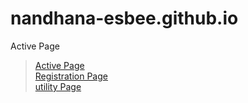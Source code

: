 # nandhana-esbee.github.io
Active Page
<br>
> [Active Page](https://nandhana-esbee.github.io) 
\
> [Registration Page](https://nandhana-esbee.github.io/reg)
\
> [utility Page](https://nandhana-esbee.github.io/utility) 
